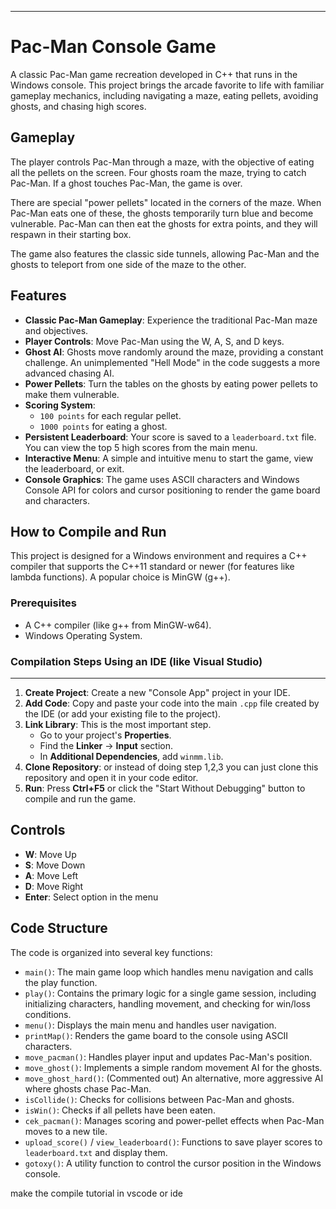 
---

# Pac-Man Console Game

A classic Pac-Man game recreation developed in C++ that runs in the Windows console. This project brings the arcade favorite to life with familiar gameplay mechanics, including navigating a maze, eating pellets, avoiding ghosts, and chasing high scores.

##  Gameplay
The player controls Pac-Man through a maze, with the objective of eating all the pellets on the screen. Four ghosts roam the maze, trying to catch Pac-Man. If a ghost touches Pac-Man, the game is over.

There are special "power pellets" located in the corners of the maze. When Pac-Man eats one of these, the ghosts temporarily turn blue and become vulnerable. Pac-Man can then eat the ghosts for extra points, and they will respawn in their starting box.

The game also features the classic side tunnels, allowing Pac-Man and the ghosts to teleport from one side of the maze to the other.

## Features

- **Classic Pac-Man Gameplay**: Experience the traditional Pac-Man maze and objectives.
- **Player Controls**: Move Pac-Man using the W, A, S, and D keys.
- **Ghost AI**: Ghosts move randomly around the maze, providing a constant challenge. An unimplemented "Hell Mode" in the code suggests a more advanced chasing AI.
- **Power Pellets**: Turn the tables on the ghosts by eating power pellets to make them vulnerable.
- **Scoring System**:
    - `100 points` for each regular pellet.
    - `1000 points` for eating a ghost.
- **Persistent Leaderboard**: Your score is saved to a `leaderboard.txt` file. You can view the top 5 high scores from the main menu.
- **Interactive Menu**: A simple and intuitive menu to start the game, view the leaderboard, or exit.
- **Console Graphics**: The game uses ASCII characters and Windows Console API for colors and cursor positioning to render the game board and characters.

## How to Compile and Run

This project is designed for a Windows environment and requires a C++ compiler that supports the C++11 standard or newer (for features like lambda functions). A popular choice is MinGW (g++).

### Prerequisites
- A C++ compiler (like g++ from MinGW-w64).
- Windows Operating System.

### Compilation Steps Using an IDE (like Visual Studio)
---

1.  **Create Project**: Create a new "Console App" project in your IDE.
2.  **Add Code**: Copy and paste your code into the main `.cpp` file created by the IDE (or add your existing file to the project).
3.  **Link Library**: This is the most important step.
    *   Go to your project's **Properties**.
    *   Find the **Linker** -> **Input** section.
    *   In **Additional Dependencies**, add `winmm.lib`.
4.  **Clone Repository**: or instead of doing step 1,2,3 you can just clone this repository and open it in your code editor.
5.  **Run**: Press **Ctrl+F5** or click the "Start Without Debugging" button to compile and run the game.


## Controls

-   **W**: Move Up
-   **S**: Move Down
-   **A**: Move Left
-   **D**: Move Right
-   **Enter**: Select option in the menu

## Code Structure

The code is organized into several key functions:

-   `main()`: The main game loop which handles menu navigation and calls the play function.
-   `play()`: Contains the primary logic for a single game session, including initializing characters, handling movement, and checking for win/loss conditions.
-   `menu()`: Displays the main menu and handles user navigation.
-   `printMap()`: Renders the game board to the console using ASCII characters.
-   `move_pacman()`: Handles player input and updates Pac-Man's position.
-   `move_ghost()`: Implements a simple random movement AI for the ghosts.
-   `move_ghost_hard()`: (Commented out) An alternative, more aggressive AI where ghosts chase Pac-Man.
-   `isCollide()`: Checks for collisions between Pac-Man and ghosts.
-   `isWin()`: Checks if all pellets have been eaten.
-   `cek_pacman()`: Manages scoring and power-pellet effects when Pac-Man moves to a new tile.
-   `upload_score()` / `view_leaderboard()`: Functions to save player scores to `leaderboard.txt` and display them.
-   `gotoxy()`: A utility function to control the cursor position in the Windows console.



make the compile tutorial in vscode or ide
